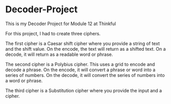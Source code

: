 # Decoder-Project
This is my Decoder Project for Module 12 at Thinkful


For this project, I had to create three ciphers.

The first cipher is a Caesar shift cipher where you provide a string of text and the shift value.
On the encode, the text will return as a shifted text.
On a decode, it will return as a readable word or phrase.

The second cipher is a Polybius cipher.  This uses a grid to encode and decode a phrase.
On the encode, it will convert a phrase or word into a series of numbers.
On the decode, it will convert the series of numbers into a word or phrase.

The third cipher is a Substitution cipher where you provide the input and a cipher.
